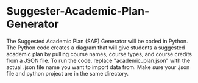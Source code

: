 # Suggester-Academic-Plan-Generator
The Suggested Academic Plan (SAP) Generator will be coded in Python. The Python code creates a diagram that will give students a suggested academic plan by pulling course names, course types, and course credits from a JSON file. To run the code, replace "academic_plan.json" with the actual .json file name you want to import data from. Make sure your .json file and python project are in the same directory. 
